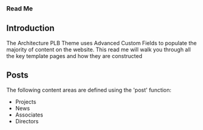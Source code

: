 ### Read Me

## Introduction
The Architecture PLB Theme uses Advanced Custom Fields to populate the majority of content on the website. This read me will walk you through all the key template pages and how they are constructed

## Posts
The following content areas are defined using the 'post' function:

* Projects
* News
* Associates
* Directors